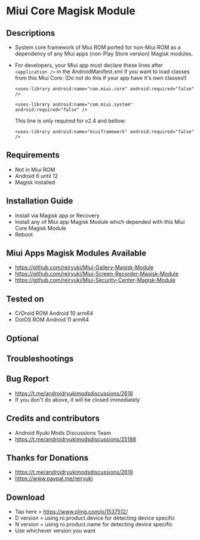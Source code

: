 # Miui Core Magisk Module

## Descriptions
- System core framework of Miui ROM ported for non-Miui ROM as a dependency of any Miui apps (non-Play Store version) Magisk modules.
- For developers, your Miui app must declare these lines after `<application />` in the AndroidManifest.xml if you want to load classes from this Miui Core: (Do not do this if your app have it's own classes!)

  `<uses-library android:name="com.miui.core" android:required="false" />`

  `<uses-library android:name="com.miui.system" android:required="false" />`

  This line is only required for v2.4 and bellow:
  
  `<uses-library android:name="miuiframework" android:required="false" />`

## Requirements
- Not in Miui ROM
- Android 6 until 12
- Magisk installed

## Installation Guide
- Install via Magisk app or Recovery
- Install any of Miui app Magisk Module which depended with this Miui Core Magisk Module
- Reboot

## Miui Apps Magisk Modules Available
- https://github.com/reiryuki/Miui-Gallery-Magisk-Module
- https://github.com/reiryuki/Miui-Screen-Recorder-Magisk-Module
- https://github.com/reiryuki/Miui-Security-Center-Magisk-Module

## Tested on
- CrDroid ROM Android 10 arm64
- DotOS ROM Android 11 arm64

## Optional

## Troubleshootings

## Bug Report
- https://t.me/androidryukimodsdiscussions/2618
- If you don't do above, it will be closed immediately

## Credits and contributors
- Android Ryuki Mods Discussions Team
- https://t.me/androidryukimodsdiscussions/25188

## Thanks for Donations
- https://t.me/androidryukimodsdiscussions/2619
- https://www.paypal.me/reiryuki

## Download
- Tap here > https://www.pling.com/p/1537512/
- D version = using ro.product.device for detecting device specific
- N version = using ro.product.name for detecting device specific
- Use whichever version you want


